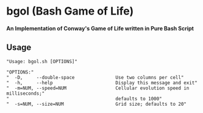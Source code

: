 # bgol (Bash Game of Life)
#### An Implementation of Conway's Game of Life written in Pure Bash Script

## Usage
````
"Usage: bgol.sh [OPTIONS]"

"OPTIONS:"
"  -D,     --double-space               Use two columns per cell"
"  -h,     --help                       Display this message and exit"
"  -m=NUM, --speed=NUM                  Cellular evolution speed in milliseconds;"
"                                       defaults to 1000"
"  -s=NUM, --size=NUM                   Grid size; defaults to 20"
````
